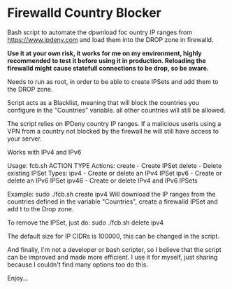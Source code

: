 # Firewalld Country Blocker

Bash script to automate the dpwnload foc ountry IP ranges from https://www.ipdeny.com and load them into the DROP zone in firewalld.

**Use it at your own risk, it works for me on my environment, highly recommended to test it before using it in production.
Reloading the firewalld might cause statefull connections to be drop, so be aware.**

Needs to run as root, in order to be able to create IPSets and add them to the DROP zone.

Script acts as a Blacklist, meaning that will block the countries you configure in the "Countries" variable. all other countries will still be allowed.

The script relies on IPDeny country IP ranges. If a malicious useris using a VPN from a country not blocked by the firewall he will still have access to your server.

Works with IPv4 and IPv6

Usage: fcb.sh ACTION TYPE
Actions:
        create - Create IPSet
        delete - Delete existing IPSet
Types:
        ipv4 - Create or delete an IPv4 IPSet
        ipv6 - Create or delete an IPv6 IPSet
        ipv46 - Create or delete IPv4 and IPv6 IPSets

Example: sudo ./fcb.sh create ipv4
Will download the IP ranges from the countries defined in the variable "Countries", create a firewalld IPSet and add t to the Drop zone.

To remove the IPSet, just do: sudo ./fcb.sh delete ipv4

The default size for IP CIDRs is 100000, this can be changed in the script.

And finally, I'm not a developer or bash scripter, so I believe that the script can be improved and made more efficient.
I use it for myself, just sharing because I couldn't find many options too do this.

Enjoy...
